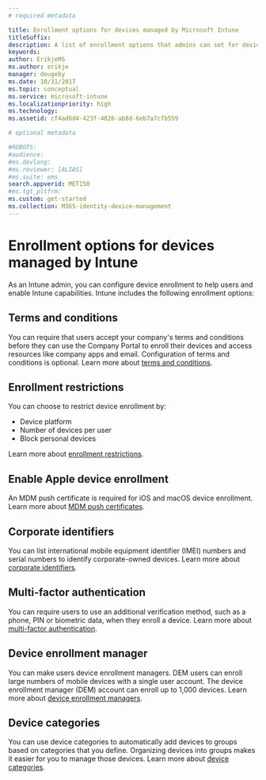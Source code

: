 ```yaml
---
# required metadata

title: Enrollment options for devices managed by Microsoft Intune
titleSuffix: 
description: A list of enrollment options that admins can set for devices managed by Microsoft Intune.
keywords:
author: ErikjeMS
ms.author: erikje
manager: dougeby
ms.date: 10/31/2017
ms.topic: conceptual
ms.service: microsoft-intune
ms.localizationpriority: high
ms.technology:
ms.assetid: cf4ad6d4-423f-4826-ab8d-6eb7a7cfb559

# optional metadata

#ROBOTS:
#audience:
#ms.devlang:
#ms.reviewer: [ALIAS]
#ms.suite: ems
search.appverid: MET150
#ms.tgt_pltfrm:
ms.custom: get-started
ms.collection: M365-identity-device-management
---
```


# Enrollment options for devices managed by Intune

As an Intune admin, you can configure device enrollment to help users and enable Intune capabilities.  Intune includes the following enrollment options:

## Terms and conditions

You can require that users accept your company's terms and conditions before they can use the Company Portal to enroll their devices and access resources like company apps and email. Configuration of terms and conditions is optional. Learn more about [terms and conditions](terms-and-conditions-create.md).

## Enrollment restrictions

You can choose to restrict device enrollment by:
- Device platform
- Number of devices per user
- Block personal devices

Learn more about [enrollment restrictions](enrollment-restrictions-set.md).

## Enable Apple device enrollment

An MDM push certificate is required for iOS and macOS device enrollment. Learn more about [MDM push certificates](enrollment/apple-mdm-push-certificate-get.md).

## Corporate identifiers

You can list international mobile equipment identifier (IMEI) numbers and serial numbers to identify corporate-owned devices. Learn more about [corporate identifiers](corporate-identifiers-add.md).
## Multi-factor authentication

You can require users to use an additional verification method, such as a phone, PIN or biometric data, when they enroll a device. Learn more about [multi-factor authentication](multi-factor-authentication.md).

## Device enrollment manager
You can make users device enrollment managers.  DEM users can enroll large numbers of mobile devices with a single user account. The device enrollment manager (DEM) account can enroll up to 1,000 devices. Learn more about [device enrollment managers](device-enrollment-manager-enroll.md).

## Device categories

You can use device categories to automatically add devices to groups based on categories that you define. Organizing devices into groups makes it easier for you to manage those devices. Learn more about [device categories](device-group-mapping.md).
